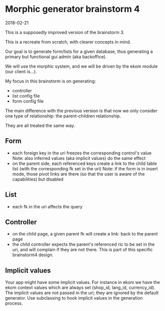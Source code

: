 Morphic generator brainstorm 4
===========================
2018-02-21



This is a supposedly improved version of the brainstorm 3.

This is a recreate from scratch, with clearer concepts in mind.





Our goal is to generate form/lists for a given database, thus generating a primary but functional gui admin (aka backoffice).

We will use the morphic system, and we will be driven by the ekom module (our client is...).

My focus in this brainstorm is on generating:


- controller
- list config file
- form config file


The main difference with the previous version is that now we only consider one type of relationship: 
the parent-children relationship.


They are all treated the same way.




Form
---------
- each foreign key in the uri freezes the corresponding control's value
            Note: also inferred values (aka implicit values) do the same effect
- on the parent side, each referenced keys create a link to the child table list (with the corresponding fk set in the uri)
            Note: if the form is in insert mode, those pivot links are there (so that the user is aware of the capabilities) 
            but disabled


List
--------
- each fk in the uri affects the query


Controller
-------------
- on the child page, a given parent fk will create a link: back to the parent page
- the child controller expects the parent's referenced ric to be set in the uri,
        and will complain if they are not there.
        This is part of this specific brainstorm4 design.




Implicit values
-------------------
Your app might have some implicit values.
For instance in ekom we have the ekom context values which are always set (shop_id, lang_id, currency_id).
The implicit values are not passed in the uri; they are ignored by the default generator.
Use subclassing to hook implicit values in the generation process.